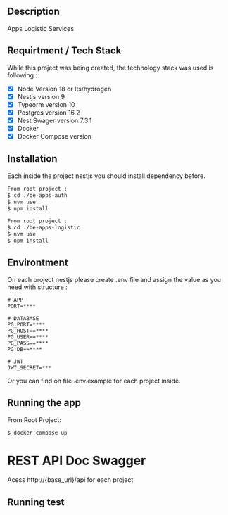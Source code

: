 ## Description
Apps Logistic Services

## Requirtment / Tech Stack
While this project was being created, the technology stack was used is following :

- [x] Node Version 18 or lts/hydrogen
- [x] Nestjs version 9
- [x] Typeorm version 10
- [x] Postgres version 16.2
- [x] Nest Swager version 7.3.1 
- [x] Docker
- [x] Docker Compose version

## Installation
Each inside the project nestjs you should install dependency before.

 
```bash
From root project :
$ cd ./be-apps-auth
$ nvm use
$ npm install

From root project :
$ cd ./be-apps-logistic
$ nvm use
$ npm install
```

## Environtment
On each project nestjs please create .env file and assign the value as you need with structure : 

```
# APP
PORT=****

# DATABASE
PG_PORT=****
PG_HOST==****
PG_USER==****
PG_PASS==****
PG_DB==****

# JWT
JWT_SECRET=***
```
Or you can find on file .env.example for each project inside.

## Running the app
From Root Project: 
```
$ docker compose up
```

# REST API Doc Swagger
Acess http://{base_url}/api for each project


## Running test